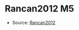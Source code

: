 <a name="material" />

# Rancan2012 M5
<script type="application/ld+json">
  {
    "@context": "https://schema.org/",
    "@type": "ChemicalSubstance",
    "http://purl.org/dc/terms/conformsTo":
      {
        "@type": "CreativeWork",
        "@id": "https://bioschemas.org/profiles/ChemicalSubstance/0.4-RELEASE/"
      },
    "@id": "https://egonw.github.io/nanowiki/nanowiki207.html#material",
    "name": "Rancan2012 M5",
    "sameAs": "http://127.0.0.1/mediawiki/index.php/Special:URIResolver/Rancan2012_M5"
  }
</script>


* Source: [Rancan2012](Rancan2012.md)
